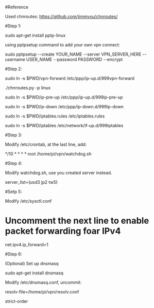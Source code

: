 #Reference

Used chnroutes: https://github.com/jimmyxu/chnroutes/



#Step 1:


sudo apt-get install pptp-linux


using pptpsetup command to add your own vpn connect:

sudo pptpsetup --create YOUR_NAME --server VPN_SERVER_HERE --username USER_NAME --password PASSWORD --encrypt



#Step 2:

sudo ln -s $PWD/vpn-forward /etc/ppp/ip-up.d/999vpn-forward

./chnroutes.py -p linux

sudo ln -s $PWD/ip-pre-up /etc/ppp/ip-up.d/999ip-pre-up

sudo ln -s $PWD/ip-down /etc/ppp/ip-down.d/999ip-down

sudo ln -s $PWD/iptables.rules /etc/iptables.rules

sudo ln -s $PWD/iptables /etc/network/if-up.d/999iptables



#Step 3:

Modify /etc/crontab, at the last line, add:

*/10 *  * * * root	/home/pi/vpn/watchdog.sh



#Step 4:

Modify watchdog.sh,  use you created server instead.

server_list=(usd3 jp2 tw5)



#Setp 5:

Modify /etc/sysctl.conf

# Uncomment the next line to enable packet forwarding foar IPv4

net.ipv4.ip_forward=1



#Step 6:

(Optional) Set up dnsmasq

sudo apt-get install dnsmasq



Modify /etc/dnsmasq.conf, uncommit: 

resolv-file=/home/pi/vpn/resolv.conf

strict-order
